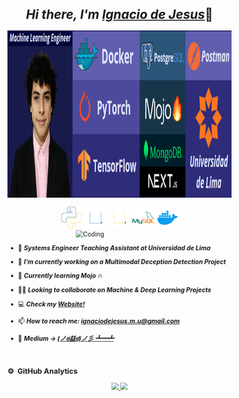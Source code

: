 <div align="center">
<h1 align="center"><i> Hi there, I'm <a href="http://ignaciodejesus.com/">Ignacio de Jesus</a></i>👋</h1>
</div>

<div align="center"><img src="Miau/core_tools.PNG" width="900" height="375"/></div>
<br>

<div align="center">
  <img src="/Miau/python.svg" alt="python" width="50" height="50" />
  <img src="/Miau/typescript.svg" alt="typescript" width="50" height="50" />
  <img src="/Miau/javascript.svg" alt="javascript" width="50" height="50" />
  <img src="/Miau/mysql.svg" alt="mysql" width="50" height="50" />
  <img src="/Miau/docker.svg" alt="docker" width="50" height="50" />
</div>

<img align="right" alt="Coding" width="350" src="https://user-images.githubusercontent.com/74038190/229223263-cf2e4b07-2615-4f87-9c38-e37600f8381a.gif">

<br>

- 💼 <i><strong>Systems Engineer Teaching Assistant at Universidad de Lima</strong></i>

- 🔭 <i><strong>I’m currently working on a Multimodal Deception Detection Project</strong></i>

- 🌱 <i><strong>Currently learning Mojo</strong></i> 🔥

- 👨‍💻 <i><strong>Looking to collaborate on Machine & Deep Learning Projects</strong></i>

- 💻 <i><strong>Check my [Website!](http://ignaciodejesus.com)</strong></i>

- 📫 <i><strong>How to reach me: **ignaciodejesus.m.u@gmail.com**</strong></i>

- 📄 <i><strong>Medium ->  [(ノಠ益ಠ)ノ彡 ┻━┻](https://medium.com/@ignaciodejesus.m.u)</strong></i>

<br>

### ⚙️ &nbsp;GitHub Analytics

<p align="center">
<a href="https://github.com/IgnaciodeJesus">
  <img height="180em" src="https://github-readme-stats.vercel.app/api?username=IgnaciodeJesus&show_icons=true&theme=algolia&include_all_commits=true&count_private=true"/>
  <img height="180em" src="https://github-readme-stats.vercel.app/api/top-langs/?username=IgnaciodeJesus&layout=compact&langs_count=8&theme=algolia"/>
</a>
</p>
